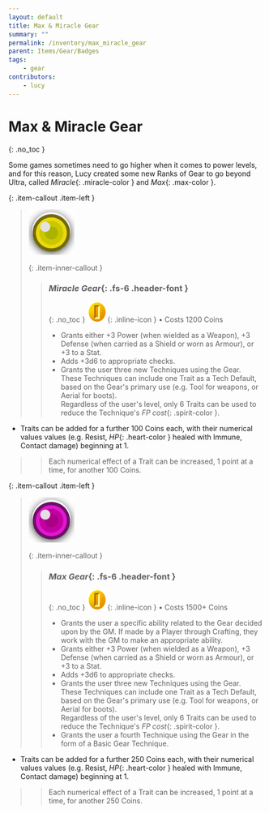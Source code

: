 ```yaml
---
layout: default
title: Max & Miracle Gear
summary: ""
permalink: /inventory/max_miracle_gear
parent: Items/Gear/Badges
tags:
    - gear
contributors:
    - lucy
---
```


# Max & Miracle Gear
{: .no_toc }

Some games sometimes need to go higher when it comes to power levels, and for this reason, Lucy created some new Ranks of Gear to go beyond Ultra, called *Miracle*{: .miracle-color } and *Max*{: .max-color }.  

{: .item-callout .item-left }
> ![](../assets/images/misc/ranks/miracle.png)
>
> {: .item-inner-callout }
> > ### *Miracle Gear*{: .fs-6 .header-font }  
> > {: .no_toc }
> > ![](assets/images/icons/coin-small.png){: .inline-icon } • Costs 1200 Coins
> >
> > - Grants either +3 Power (when wielded as a Weapon), +3 Defense (when carried as a Shield or worn as Armour), or +3 to a Stat.
> > - Adds +3d6 to appropriate checks.
> > - Grants the user three new Techniques using the Gear.  
> > These Techniques can include one Trait as a Tech Default, based on the Gear's primary use (e.g. Tool for weapons, or Aerial for boots).  
> > Regardless of the user's level, only 6 Traits can be used to reduce the Technique's *FP cost*{: .spirit-color }.
- Traits can be added for a further 100 Coins each, with their numerical values values (e.g. Resist, *HP*{: .heart-color } healed with Immune, Contact damage) beginning at 1.  
> > Each numerical effect of a Trait can be increased, 1 point at a time, for another 100 Coins.

{: .item-callout .item-left }
> ![](../assets/images/misc/ranks/max.png)
>
> {: .item-inner-callout }
> > ### *Max Gear*{: .fs-6 .header-font }  
> > {: .no_toc }
> > ![](assets/images/icons/coin-small.png){: .inline-icon } • Costs 1500+ Coins
> >
> > - Grants the user a specific ability related to the Gear decided upon by the GM. If made by a Player through Crafting, they work with the GM to make an appropriate ability.
> > - Grants either +3 Power (when wielded as a Weapon), +3 Defense (when carried as a Shield or worn as Armour), or +3 to a Stat.
> > - Adds +3d6 to appropriate checks.
> > - Grants the user three new Techniques using the Gear.  
> > These Techniques can include one Trait as a Tech Default, based on the Gear's primary use (e.g. Tool for weapons, or Aerial for boots).  
> > Regardless of the user's level, only 6 Traits can be used to reduce the Technique's *FP cost*{: .spirit-color }.
> > - Grants the user a fourth Technique using the Gear in the form of a Basic Gear Technique.
- Traits can be added for a further 250 Coins each, with their numerical values values (e.g. Resist, *HP*{: .heart-color } healed with Immune, Contact damage) beginning at 1.  
> > Each numerical effect of a Trait can be increased, 1 point at a time, for another 250 Coins.